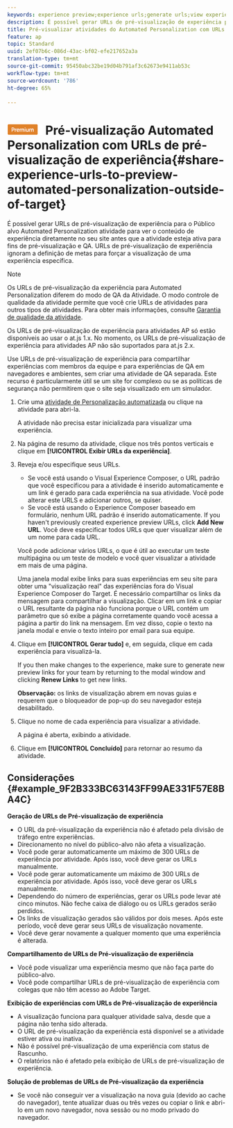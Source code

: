 ```yaml
---
keywords: experience preview;experience urls;generate urls;view experience urls
description: É possível gerar URLs de pré-visualização de experiência para o Público alvo Automated Personalization atividade para ver o conteúdo de experiência diretamente no seu site antes que a atividade esteja ativa para fins de pré-visualização e QA. URLs de pré-visualização de experiência ignoram a definição de metas para forçar a visualização de uma experiência específica.
title: Pré-visualizar atividades do Automated Personalization com URLs de visualização da experiência
feature: ap
topic: Standard
uuid: 2ef07b6c-086d-43ac-bf02-efe217652a3a
translation-type: tm+mt
source-git-commit: 95450abc32be19d04b791af3c62673e9411ab53c
workflow-type: tm+mt
source-wordcount: '786'
ht-degree: 65%

---
```



# ![ATIVIDADES PREMIUM](/help/assets/premium.png) Pré-visualização Automated Personalization com URLs de pré-visualização de experiência{#share-experience-urls-to-preview-automated-personalization-outside-of-target}

É possível gerar URLs de pré-visualização de experiência para o Público alvo Automated Personalization atividade para ver o conteúdo de experiência diretamente no seu site antes que a atividade esteja ativa para fins de pré-visualização e QA. URLs de pré-visualização de experiência ignoram a definição de metas para forçar a visualização de uma experiência específica.

>[!NOTE]
>
>Os URLs de pré-visualização da experiência para Automated Personalization diferem do modo de QA da Atividade. O modo controle de qualidade da atividade permite que você crie URLs de atividades para outros tipos de atividades. Para obter mais informações, consulte [Garantia de qualidade da atividade](/help/c-activities/c-activity-qa/activity-qa.md).
>
>Os URLs de pré-visualização de experiência para atividades AP só estão disponíveis ao usar o at.js 1.x. No momento, os URLs de pré-visualização de experiência para atividades AP não são suportados para at.js 2.x.

Use URLs de pré-visualização de experiência para compartilhar experiências com membros da equipe e para experiências de QA em navegadores e ambientes, sem criar uma atividade de QA separada. Este recurso é particularmente útil se um site for complexo ou se as políticas de segurança não permitirem que o site seja visualizado em um simulador.

1. Crie uma [atividade de Personalização automatizada](/help/c-activities/t-automated-personalization/create-ap-activity.md#task_8AAF837796D74CF893CA2F88BA1491C9) ou clique na atividade para abri-la.

   A atividade não precisa estar inicializada para visualizar uma experiência.
1. Na página de resumo da atividade, clique nos três pontos verticais e clique em **[!UICONTROL Exibir URLs da experiência]**.
1. Reveja e/ou especifique seus URLs.

   * Se você está usando o Visual Experience Composer, o URL padrão que você especificou para a atividade é inserido automaticamente e um link é gerado para cada experiência na sua atividade. Você pode alterar este URLS e adicionar outros, se quiser.
   * Se você está usando o Experience Composer baseado em formulário, nenhum URL padrão é inserido automaticamente. If you haven&#39;t previously created experience preview URLs, click **Add New URL**. Você deve especificar todos URLs que quer visualizar além de um nome para cada URL.

   Você pode adicionar vários URLs, o que é útil ao executar um teste multipágina ou um teste de modelo e você quer visualizar a atividade em mais de uma página.

   Uma janela modal exibe links para suas experiências em seu site para obter uma &quot;visualização real&quot; das experiências fora do Visual Experience Composer do Target. É necessário compartilhar os links da mensagem para compartilhar a visualização. Clicar em um link e copiar o URL resultante da página não funciona porque o URL contém um parâmetro que só exibe a página corretamente quando você acessa a página a partir do link na mensagem. Em vez disso, copie o texto na janela modal e envie o texto inteiro por email para sua equipe.
1. Clique em **[!UICONTROL Gerar tudo]** e, em seguida, clique em cada experiência para visualizá-la.

   If you then make changes to the experience, make sure to generate new preview links for your team by returning to the modal window and clicking **Renew Links** to get new links.

   **Observação:** os links de visualização abrem em novas guias e requerem que o bloqueador de pop-up do seu navegador esteja desabilitado.

1. Clique no nome de cada experiência para visualizar a atividade.

   A página é aberta, exibindo a atividade.
1. Clique em **[!UICONTROL Concluído]** para retornar ao resumo da atividade.

## Considerações {#example_9F2B333BC63143FF99AE331F57E8BA4C}

**Geração de URLs de Pré-visualização de experiência**

* O URL da pré-visualização da experiência não é afetado pela divisão de tráfego entre experiências.
* Direcionamento no nível do público-alvo não afeta a visualização.
* Você pode gerar automaticamente um máximo de 300 URLs de experiência por atividade. Após isso, você deve gerar os URLs manualmente.
* Você pode gerar automaticamente um máximo de 300 URLs de experiência por atividade. Após isso, você deve gerar os URLs manualmente.
* Dependendo do número de experiências, gerar os URLs pode levar até cinco minutos. Não feche caixa de diálogo ou os URLs gerados serão perdidos.
* Os links de visualização gerados são válidos por dois meses. Após este período, você deve gerar seus URLs de visualização novamente.
* Você deve gerar novamente a qualquer momento que uma experiência é alterada.

**Compartilhamento de URLs de Pré-visualização de experiência**

* Você pode visualizar uma experiência mesmo que não faça parte do público-alvo.
* Você pode compartilhar URLs de pré-visualização de experiência com colegas que não têm acesso ao Adobe Target.

**Exibição de experiências com URLs de Pré-visualização de experiência**

* A visualização funciona para qualquer atividade salva, desde que a página não tenha sido alterada.
* O URL de pré-visualização da experiência está disponível se a atividade estiver ativa ou inativa.
* Não é possível pré-visualização de uma experiência com status de Rascunho.
* O relatórios não é afetado pela exibição de URLs de pré-visualização de experiência.

**Solução de problemas de URLs de Pré-visualização da experiência**

* Se você não conseguir ver a visualização na nova guia (devido ao cache do navegador), tente atualizar duas ou três vezes ou copiar o link e abri-lo em um novo navegador, nova sessão ou no modo privado do navegador.
